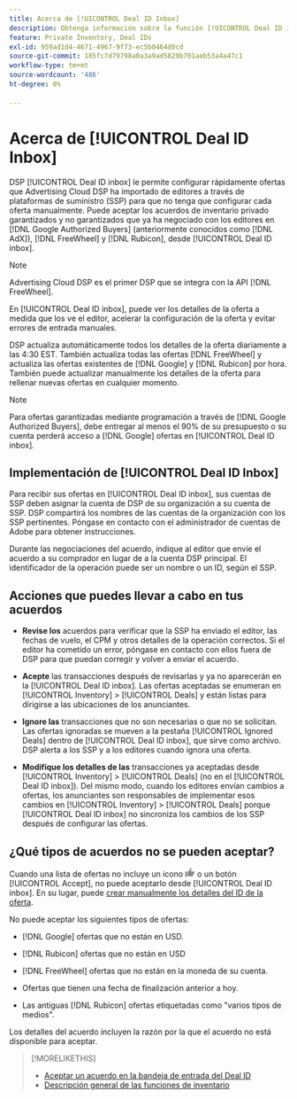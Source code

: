 ```yaml
---
title: Acerca de [!UICONTROL Deal ID Inbox]
description: Obtenga información sobre la función [!UICONTROL Deal ID inbox], que le permite aceptar ofertas privadas que ya ha negociado con editores en [!DNL Google Authorized Buyers], [!DNL FreeWheel], and [!DNL Rubicon].
feature: Private Inventory, Deal IDs
exl-id: 959ad1d4-4671-4967-9f73-ec5b0464d0cd
source-git-commit: 185fc7d79798a0a3a9ad5829b701aeb53a4a47c1
workflow-type: tm+mt
source-wordcount: '486'
ht-degree: 0%

---
```


# Acerca de [!UICONTROL Deal ID Inbox]

DSP [!UICONTROL Deal ID inbox] le permite configurar rápidamente ofertas que Advertising Cloud DSP ha importado de editores a través de plataformas de suministro (SSP) para que no tenga que configurar cada oferta manualmente. Puede aceptar los acuerdos de inventario privado garantizados y no garantizados que ya ha negociado con los editores en [!DNL Google Authorized Buyers] (anteriormente conocidos como [!DNL AdX]), [!DNL FreeWheel] y [!DNL Rubicon], desde [!UICONTROL Deal ID inbox].

>[!NOTE]
>
>Advertising Cloud DSP es el primer DSP que se integra con la API [!DNL FreeWheel].

En [!UICONTROL Deal ID inbox], puede ver los detalles de la oferta a medida que los ve el editor, acelerar la configuración de la oferta y evitar errores de entrada manuales.

DSP actualiza automáticamente todos los detalles de la oferta diariamente a las 4:30 EST. También actualiza todas las ofertas [!DNL FreeWheel] y actualiza las ofertas existentes de [!DNL Google] y [!DNL Rubicon] por hora. También puede actualizar manualmente los detalles de la oferta para rellenar nuevas ofertas en cualquier momento.

<!-- MC: I'm not sure where I got the following. Is this currently true? -->
>[!NOTE]
>
>Para ofertas garantizadas mediante programación a través de [!DNL Google Authorized Buyers], debe entregar al menos el 90% de su presupuesto o su cuenta perderá acceso a [!DNL Google] ofertas en [!UICONTROL Deal ID inbox].

## Implementación de [!UICONTROL Deal ID Inbox]

Para recibir sus ofertas en [!UICONTROL Deal ID inbox], sus cuentas de SSP deben asignar la cuenta de DSP de su organización a su cuenta de SSP. DSP compartirá los nombres de las cuentas de la organización con los SSP pertinentes. Póngase en contacto con el administrador de cuentas de Adobe para obtener instrucciones.

Durante las negociaciones del acuerdo, indique al editor que envíe el acuerdo a su comprador en lugar de a la cuenta DSP principal. El identificador de la operación puede ser un nombre o un ID, según el SSP.

## Acciones que puedes llevar a cabo en tus acuerdos

* **Revise los** acuerdos para verificar que la SSP ha enviado el editor, las fechas de vuelo, el CPM y otros detalles de la operación correctos. Si el editor ha cometido un error, póngase en contacto con ellos fuera de DSP para que puedan corregir y volver a enviar el acuerdo.

* **Acepte** las transacciones después de revisarlas y ya no aparecerán en la  [!UICONTROL Deal ID inbox]. Las ofertas aceptadas se enumeran en [!UICONTROL Inventory] > [!UICONTROL Deals] y están listas para dirigirse a las ubicaciones de los anunciantes.

* **Ignore las** transacciones que no son necesarias o que no se solicitan. Las ofertas ignoradas se mueven a la pestaña [!UICONTROL Ignored Deals] dentro de [!UICONTROL Deal ID inbox], que sirve como archivo. DSP alerta a los SSP y a los editores cuando ignora una oferta.

* **Modifique los detalles de las** transacciones ya aceptadas desde  [!UICONTROL Inventory] >  [!UICONTROL Deals] (no en el  [!UICONTROL Deal ID inbox]). Del mismo modo, cuando los editores envían cambios a ofertas, los anunciantes son responsables de implementar esos cambios en [!UICONTROL Inventory] > [!UICONTROL Deals] porque [!UICONTROL Deal ID inbox] no sincroniza los cambios de los SSP después de configurar las ofertas.

## ¿Qué tipos de acuerdos no se pueden aceptar?

Cuando una lista de ofertas no incluye un icono ![Accept](/help/dsp/assets/accept.png) o un botón [!UICONTROL Accept], no puede aceptarlo desde [!UICONTROL Deal ID inbox]. En su lugar, puede [crear manualmente los detalles del ID de la oferta](/help/dsp/inventory/deal-id-create.md).

No puede aceptar los siguientes tipos de ofertas:

* [!DNL Google] ofertas que no están en USD.

* [!DNL Rubicon] ofertas que no están en USD

* [!DNL FreeWheel] ofertas que no están en la moneda de su cuenta.

* Ofertas que tienen una fecha de finalización anterior a hoy.

* Las antiguas [!DNL Rubicon] ofertas etiquetadas como &quot;varios tipos de medios&quot;.

Los detalles del acuerdo incluyen la razón por la que el acuerdo no está disponible para aceptar.

>[!MORELIKETHIS]
>
>* [Aceptar un acuerdo en la bandeja de entrada del Deal ID](deal-id-inbox-accept.md)
>* [Descripción general de las funciones de inventario](inventory-overview.md)

